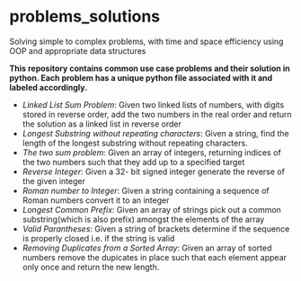 # problems_solutions
Solving simple to complex problems, with time and space efficiency using OOP and appropriate data structures

**This repository contains common use case problems and their solution in python. Each problem has a unique python file associated with it and labeled accordingly.** 

- *Linked List Sum Problem*: Given two linked lists of numbers, with digits stored in reverse order, add the two numbers in the real order and return the solution as a linked list in reverse order 
- *Longest Substring without repeating characters*: Given a string, find the length of the longest substring without repeating characters.
- *The two sum problem*: Given an array of integers, returning indices of the two numbers such that they add up to a specified target
- *Reverse Integer*: Given a 32- bit signed integer generate the reverse of the given integer
- *Roman number to Integer*: Given a string containing a sequence of Roman numbers convert it to an integer
- *Longest Common Prefix*: Given an array of strings pick out a common substring(which is also prefix) amongst the elements of the array 
- *Valid Parantheses*: Given a string of brackets determine if the sequence is properly closed i.e. if the string is valid 
- *Removing Duplicates from a Sorted Array*: Given an array of sorted numbers remove the dupicates in place such that each element appear only once and return the new length. 

